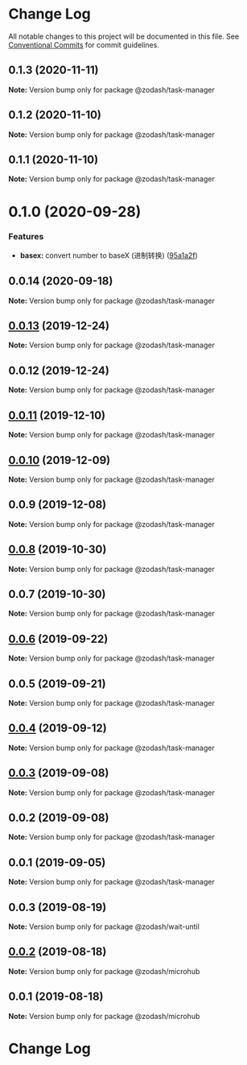 # Change Log

All notable changes to this project will be documented in this file.
See [Conventional Commits](https://conventionalcommits.org) for commit guidelines.

## 0.1.3 (2020-11-11)

**Note:** Version bump only for package @zodash/task-manager





## 0.1.2 (2020-11-10)

**Note:** Version bump only for package @zodash/task-manager





## 0.1.1 (2020-11-10)

**Note:** Version bump only for package @zodash/task-manager





# 0.1.0 (2020-09-28)


### Features

* **basex:** convert number to baseX (进制转换) ([95a1a2f](https://github.com/zcorky/zodash/commit/95a1a2f361d73de5caa3b8e297c1643e97e40983))





## 0.0.14 (2020-09-18)

**Note:** Version bump only for package @zodash/task-manager





## [0.0.13](https://github.com/zcorky/zodash/compare/@zodash/task-manager@0.0.12...@zodash/task-manager@0.0.13) (2019-12-24)

**Note:** Version bump only for package @zodash/task-manager





## 0.0.12 (2019-12-24)

**Note:** Version bump only for package @zodash/task-manager





## [0.0.11](https://github.com/zcorky/zodash/compare/@zodash/task-manager@0.0.10...@zodash/task-manager@0.0.11) (2019-12-10)

**Note:** Version bump only for package @zodash/task-manager





## [0.0.10](https://github.com/zcorky/zodash/compare/@zodash/task-manager@0.0.9...@zodash/task-manager@0.0.10) (2019-12-09)

**Note:** Version bump only for package @zodash/task-manager





## 0.0.9 (2019-12-08)

**Note:** Version bump only for package @zodash/task-manager





## [0.0.8](https://github.com/zcorky/zodash/compare/@zodash/task-manager@0.0.7...@zodash/task-manager@0.0.8) (2019-10-30)

**Note:** Version bump only for package @zodash/task-manager





## 0.0.7 (2019-10-30)

**Note:** Version bump only for package @zodash/task-manager





## [0.0.6](https://github.com/zcorky/zodash/compare/@zodash/task-manager@0.0.5...@zodash/task-manager@0.0.6) (2019-09-22)

**Note:** Version bump only for package @zodash/task-manager





## 0.0.5 (2019-09-21)

**Note:** Version bump only for package @zodash/task-manager





## [0.0.4](https://github.com/zcorky/zodash/compare/@zodash/task-manager@0.0.3...@zodash/task-manager@0.0.4) (2019-09-12)

**Note:** Version bump only for package @zodash/task-manager





## [0.0.3](https://github.com/zcorky/zodash/compare/@zodash/task-manager@0.0.2...@zodash/task-manager@0.0.3) (2019-09-08)

**Note:** Version bump only for package @zodash/task-manager





## 0.0.2 (2019-09-08)

**Note:** Version bump only for package @zodash/task-manager





## 0.0.1 (2019-09-05)

**Note:** Version bump only for package @zodash/task-manager





## 0.0.3 (2019-08-19)

**Note:** Version bump only for package @zodash/wait-until





## [0.0.2](https://github.com/zcorky/zodash/compare/@zodash/microhub@0.0.1...@zodash/microhub@0.0.2) (2019-08-18)

**Note:** Version bump only for package @zodash/microhub





## 0.0.1 (2019-08-18)

**Note:** Version bump only for package @zodash/microhub





# Change Log
